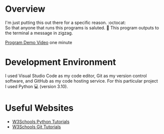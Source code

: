 # Overview

I'm just putting this out there for a specific reason. :octocat:	
So that anyone that runs this programs is saluted. :wave:
This program outputs to the terminal a message in zigzag. 

[Program Demo Video](https://youtu.be/1FCzz5Zjh8s) one minute

# Development Environment
I used Visual Studio Code as my code editor, Git as my version control software, and GitHub as my code hosting service. For this particular project I used Python :computer: (version 3.10).

# Useful Websites

* [W3Schools Python Tutorials](https://www.w3schools.com/python/default.asp)
* [W3Schools Git Tutorials](https://www.w3schools.com/git/)